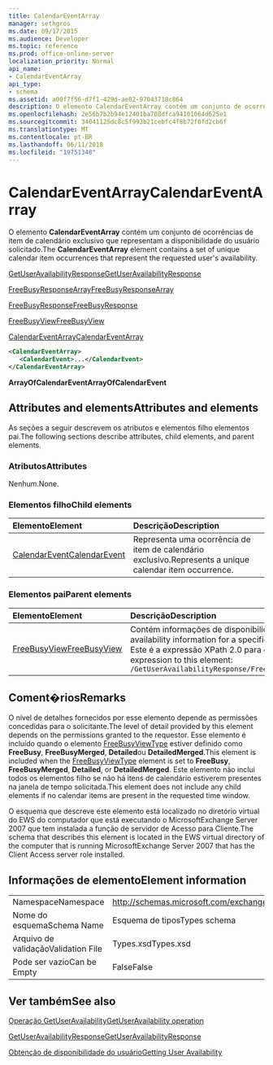 ```yaml
---
title: CalendarEventArray
manager: sethgros
ms.date: 09/17/2015
ms.audience: Developer
ms.topic: reference
ms.prod: office-online-server
localization_priority: Normal
api_name:
- CalendarEventArray
api_type:
- schema
ms.assetid: a00f7f56-d7f1-429d-ae02-97043718c864
description: O elemento CalendarEventArray contém um conjunto de ocorrências de item de calendário exclusivo que representam a disponibilidade do usuário solicitado.
ms.openlocfilehash: 2e56b7b2b94e12401ba708dfca94101064d625e1
ms.sourcegitcommit: 34041125dc8c5f993b21cebfc4f8b72f0fd2cb6f
ms.translationtype: MT
ms.contentlocale: pt-BR
ms.lasthandoff: 06/11/2018
ms.locfileid: "19751348"
---
```

# <a name="calendareventarray"></a><span data-ttu-id="43339-103">CalendarEventArray</span><span class="sxs-lookup"><span data-stu-id="43339-103">CalendarEventArray</span></span>

<span data-ttu-id="43339-104">O elemento **CalendarEventArray** contém um conjunto de ocorrências de item de calendário exclusivo que representam a disponibilidade do usuário solicitado.</span><span class="sxs-lookup"><span data-stu-id="43339-104">The **CalendarEventArray** element contains a set of unique calendar item occurrences that represent the requested user's availability.</span></span> 
  
[<span data-ttu-id="43339-105">GetUserAvailabilityResponse</span><span class="sxs-lookup"><span data-stu-id="43339-105">GetUserAvailabilityResponse</span></span>](getuseravailabilityresponse.md)
  
[<span data-ttu-id="43339-106">FreeBusyResponseArray</span><span class="sxs-lookup"><span data-stu-id="43339-106">FreeBusyResponseArray</span></span>](freebusyresponsearray.md)
  
[<span data-ttu-id="43339-107">FreeBusyResponse</span><span class="sxs-lookup"><span data-stu-id="43339-107">FreeBusyResponse</span></span>](freebusyresponse.md)
  
[<span data-ttu-id="43339-108">FreeBusyView</span><span class="sxs-lookup"><span data-stu-id="43339-108">FreeBusyView</span></span>](freebusyview.md)
  
[<span data-ttu-id="43339-109">CalendarEventArray</span><span class="sxs-lookup"><span data-stu-id="43339-109">CalendarEventArray</span></span>](calendareventarray.md)
  
```xml
<CalendarEventArray>
   <CalendarEvent>...</CalendarEvent>
</CalendarEventArray>
```

 <span data-ttu-id="43339-110">**ArrayOfCalendarEvent**</span><span class="sxs-lookup"><span data-stu-id="43339-110">**ArrayOfCalendarEvent**</span></span>
## <a name="attributes-and-elements"></a><span data-ttu-id="43339-111">Attributes and elements</span><span class="sxs-lookup"><span data-stu-id="43339-111">Attributes and elements</span></span>

<span data-ttu-id="43339-112">As seções a seguir descrevem os atributos e elementos filho elementos pai.</span><span class="sxs-lookup"><span data-stu-id="43339-112">The following sections describe attributes, child elements, and parent elements.</span></span>
  
### <a name="attributes"></a><span data-ttu-id="43339-113">Atributos</span><span class="sxs-lookup"><span data-stu-id="43339-113">Attributes</span></span>

<span data-ttu-id="43339-114">Nenhum.</span><span class="sxs-lookup"><span data-stu-id="43339-114">None.</span></span>
  
### <a name="child-elements"></a><span data-ttu-id="43339-115">Elementos filho</span><span class="sxs-lookup"><span data-stu-id="43339-115">Child elements</span></span>

|<span data-ttu-id="43339-116">**Elemento**</span><span class="sxs-lookup"><span data-stu-id="43339-116">**Element**</span></span>|<span data-ttu-id="43339-117">**Descrição**</span><span class="sxs-lookup"><span data-stu-id="43339-117">**Description**</span></span>|
|:-----|:-----|
|[<span data-ttu-id="43339-118">CalendarEvent</span><span class="sxs-lookup"><span data-stu-id="43339-118">CalendarEvent</span></span>](calendarevent.md) <br/> |<span data-ttu-id="43339-119">Representa uma ocorrência de item de calendário exclusivo.</span><span class="sxs-lookup"><span data-stu-id="43339-119">Represents a unique calendar item occurrence.</span></span>  <br/> |
   
### <a name="parent-elements"></a><span data-ttu-id="43339-120">Elementos pai</span><span class="sxs-lookup"><span data-stu-id="43339-120">Parent elements</span></span>

|<span data-ttu-id="43339-121">**Elemento**</span><span class="sxs-lookup"><span data-stu-id="43339-121">**Element**</span></span>|<span data-ttu-id="43339-122">**Descrição**</span><span class="sxs-lookup"><span data-stu-id="43339-122">**Description**</span></span>|
|:-----|:-----|
|[<span data-ttu-id="43339-123">FreeBusyView</span><span class="sxs-lookup"><span data-stu-id="43339-123">FreeBusyView</span></span>](freebusyview.md) <br/> |<span data-ttu-id="43339-124">Contém informações de disponibilidade para um usuário específico.</span><span class="sxs-lookup"><span data-stu-id="43339-124">Contains availability information for a specific user.</span></span>  <br/> <span data-ttu-id="43339-125">Este é a expressão XPath 2.0 para esse elemento:</span><span class="sxs-lookup"><span data-stu-id="43339-125">The following is the XPath 2.0 expression to this element:</span></span>  <br/>  `/GetUserAvailabilityResponse/FreeBusyResponseArray/FreeBusyResponse/FreeBusyView` <br/> |
   
## <a name="remarks"></a><span data-ttu-id="43339-126">Coment�rios</span><span class="sxs-lookup"><span data-stu-id="43339-126">Remarks</span></span>

<span data-ttu-id="43339-127">O nível de detalhes fornecidos por esse elemento depende as permissões concedidas para o solicitante.</span><span class="sxs-lookup"><span data-stu-id="43339-127">The level of detail provided by this element depends on the permissions granted to the requestor.</span></span> <span data-ttu-id="43339-128">Esse elemento é incluído quando o elemento [FreeBusyViewType](freebusyviewtype.md) estiver definido como **FreeBusy**, **FreeBusyMerged**, **Detailed**ou **DetailedMerged**.</span><span class="sxs-lookup"><span data-stu-id="43339-128">This element is included when the [FreeBusyViewType](freebusyviewtype.md) element is set to **FreeBusy**, **FreeBusyMerged**, **Detailed**, or **DetailedMerged**.</span></span> <span data-ttu-id="43339-129">Este elemento não inclui todos os elementos filho se não há itens de calendário estiverem presentes na janela de tempo solicitada.</span><span class="sxs-lookup"><span data-stu-id="43339-129">This element does not include any child elements if no calendar items are present in the requested time window.</span></span> 
  
<span data-ttu-id="43339-130">O esquema que descreve este elemento está localizado no diretório virtual do EWS do computador que está executando o MicrosoftExchange Server 2007 que tem instalada a função de servidor de Acesso para Cliente.</span><span class="sxs-lookup"><span data-stu-id="43339-130">The schema that describes this element is located in the EWS virtual directory of the computer that is running MicrosoftExchange Server 2007 that has the Client Access server role installed.</span></span>
  
## <a name="element-information"></a><span data-ttu-id="43339-131">Informações de elemento</span><span class="sxs-lookup"><span data-stu-id="43339-131">Element information</span></span>

|||
|:-----|:-----|
|<span data-ttu-id="43339-132">Namespace</span><span class="sxs-lookup"><span data-stu-id="43339-132">Namespace</span></span>  <br/> |http://schemas.microsoft.com/exchange/services/2006/types  <br/> |
|<span data-ttu-id="43339-133">Nome do esquema</span><span class="sxs-lookup"><span data-stu-id="43339-133">Schema Name</span></span>  <br/> |<span data-ttu-id="43339-134">Esquema de tipos</span><span class="sxs-lookup"><span data-stu-id="43339-134">Types schema</span></span>  <br/> |
|<span data-ttu-id="43339-135">Arquivo de validação</span><span class="sxs-lookup"><span data-stu-id="43339-135">Validation File</span></span>  <br/> |<span data-ttu-id="43339-136">Types.xsd</span><span class="sxs-lookup"><span data-stu-id="43339-136">Types.xsd</span></span>  <br/> |
|<span data-ttu-id="43339-137">Pode ser vazio</span><span class="sxs-lookup"><span data-stu-id="43339-137">Can be Empty</span></span>  <br/> |<span data-ttu-id="43339-138">False</span><span class="sxs-lookup"><span data-stu-id="43339-138">False</span></span>  <br/> |
   
## <a name="see-also"></a><span data-ttu-id="43339-139">Ver também</span><span class="sxs-lookup"><span data-stu-id="43339-139">See also</span></span>



[<span data-ttu-id="43339-140">Operação GetUserAvailability</span><span class="sxs-lookup"><span data-stu-id="43339-140">GetUserAvailability operation</span></span>](getuseravailability-operation.md)
  
[<span data-ttu-id="43339-141">GetUserAvailabilityResponse</span><span class="sxs-lookup"><span data-stu-id="43339-141">GetUserAvailabilityResponse</span></span>](getuseravailabilityresponse.md)


[<span data-ttu-id="43339-142">Obtenção de disponibilidade do usuário</span><span class="sxs-lookup"><span data-stu-id="43339-142">Getting User Availability</span></span>](http://msdn.microsoft.com/library/d4133fcb-9b0f-4e6b-aadf-a389da83516a%28Office.15%29.aspx)

